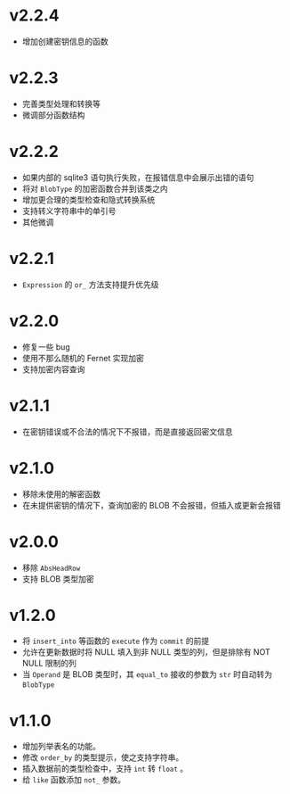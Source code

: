 # v2.2.4

- 增加创建密钥信息的函数

# v2.2.3

- 完善类型处理和转换等
- 微调部分函数结构

# v2.2.2

- 如果内部的 sqlite3 语句执行失败，在报错信息中会展示出错的语句
- 将对 `BlobType` 的加密函数合并到该类之内
- 增加更合理的类型检查和隐式转换系统
- 支持转义字符串中的单引号
- 其他微调

# v2.2.1

- `Expression` 的 `or_` 方法支持提升优先级

# v2.2.0

- 修复一些 bug
- 使用不那么随机的 Fernet 实现加密
- 支持加密内容查询

# v2.1.1

- 在密钥错误或不合法的情况下不报错，而是直接返回密文信息

# v2.1.0

- 移除未使用的解密函数
- 在未提供密钥的情况下，查询加密的 BLOB 不会报错，但插入或更新会报错

# v2.0.0

- 移除 `AbsHeadRow`
- 支持 BLOB 类型加密

# v1.2.0

- 将 `insert_into` 等函数的 `execute` 作为 `commit` 的前提
- 允许在更新数据时将 NULL 填入到非 NULL 类型的列，但是排除有 NOT NULL 限制的列
- 当 `Operand` 是 BLOB 类型时，其 `equal_to` 接收的参数为 `str` 时自动转为 `BlobType` 

# v1.1.0

- 增加列举表名的功能。
- 修改 `order_by` 的类型提示，使之支持字符串。
- 插入数据前的类型检查中，支持 `int` 转 `float` 。
- 给 `like` 函数添加 `not_` 参数。
